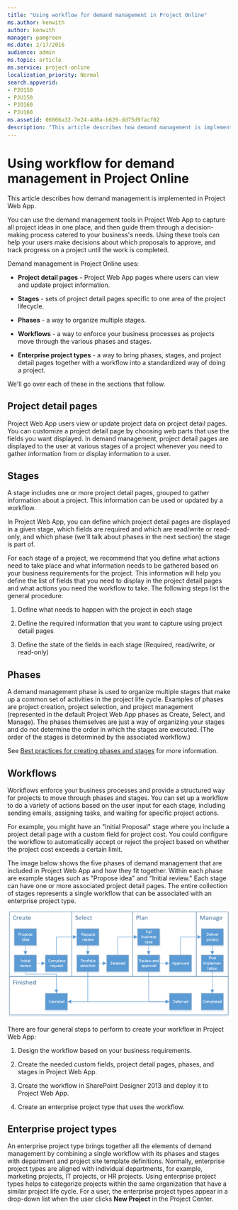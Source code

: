 ```yaml
---
title: "Using workflow for demand management in Project Online"
ms.author: kenwith
author: kenwith
manager: pamgreen
ms.date: 2/17/2016
audience: admin
ms.topic: article
ms.service: project-online
localization_priority: Normal
search.appverid:
- PJO150
- PJU150
- PJO160
- PJU160
ms.assetid: 06066a32-7e24-4d0a-b629-dd75d9facf02
description: "This article describes how demand management is implemented in Project Web App."
---
```


# Using workflow for demand management in Project Online

This article describes how demand management is implemented in Project Web App.
  
You can use the demand management tools in Project Web App to capture all project ideas in one place, and then guide them through a decision-making process catered to your business's needs. Using these tools can help your users make decisions about which proposals to approve, and track progress on a project until the work is completed.
  
Demand management in Project Online uses:
  
- **Project detail pages** - Project Web App pages where users can view and update project information. 
    
- **Stages** - sets of project detail pages specific to one area of the project lifecycle. 
    
- **Phases** - a way to organize multiple stages. 
    
- **Workflows** - a way to enforce your business processes as projects move through the various phases and stages. 
    
- **Enterprise project types** - a way to bring phases, stages, and project detail pages together with a workflow into a standardized way of doing a project. 
    
We'll go over each of these in the sections that follow.
  
## Project detail pages

Project Web App users view or update project data on project detail pages. You can customize a project detail page by choosing web parts that use the fields you want displayed. In demand management, project detail pages are displayed to the user at various stages of a project whenever you need to gather information from or display information to a user.
  
## Stages

A stage includes one or more project detail pages, grouped to gather information about a project. This information can be used or updated by a workflow.
  
In Project Web App, you can define which project detail pages are displayed in a given stage, which fields are required and which are read/write or read-only, and which phase (we'll talk about phases in the next section) the stage is part of.
  
For each stage of a project, we recommend that you define what actions need to take place and what information needs to be gathered based on your business requirements for the project. This information will help you define the list of fields that you need to display in the project detail pages and what actions you need the workflow to take. The following steps list the general procedure:
  
1. Define what needs to happen with the project in each stage
    
2. Define the required information that you want to capture using project detail pages
    
3. Define the state of the fields in each stage (Required, read/write, or read-only)
    
## Phases

A demand management phase is used to organize multiple stages that make up a common set of activities in the project life cycle. Examples of phases are project creation, project selection, and project management (represented in the default Project Web App phases as Create, Select, and Manage). The phases themselves are just a way of organizing your stages and do not determine the order in which the stages are executed. (The order of the stages is determined by the associated workflow.)
  
See [Best practices for creating phases and stages](best-practices-for-creating-phases-and-stages.md) for more information. 
  
## Workflows

Workflows enforce your business processes and provide a structured way for projects to move through phases and stages. You can set up a workflow to do a variety of actions based on the user input for each stage, including sending emails, assigning tasks, and waiting for specific project actions.
  
For example, you might have an "Initial Proposal" stage where you include a project detail page with a custom field for project cost. You could configure the workflow to automatically accept or reject the project based on whether the project cost exceeds a certain limit.
  
The image below shows the five phases of demand management that are included in Project Web App and how they fit together. Within each phase are example stages such as "Propose idea" and "Initial review." Each stage can have one or more associated project detail pages. The entire collection of stages represents a single workflow that can be associated with an enterprise project type.
  
![Diagram showing phases and stages of a workflow](media/a5ab6f19-b0f6-4d0e-a0c6-73821fa7ae7a.png)
  
There are four general steps to perform to create your workflow in Project Web App:
  
1. Design the workflow based on your business requirements.
    
2. Create the needed custom fields, project detail pages, phases, and stages in Project Web App.
    
3. Create the workflow in SharePoint Designer 2013 and deploy it to Project Web App.
    
4. Create an enterprise project type that uses the workflow.
    
## Enterprise project types

An enterprise project type brings together all the elements of demand management by combining a single workflow with its phases and stages with department and project site template definitions. Normally, enterprise project types are aligned with individual departments, for example, marketing projects, IT projects, or HR projects. Using enterprise project types helps to categorize projects within the same organization that have a similar project life cycle. For a user, the enterprise project types appear in a drop-down list when the user clicks **New Project** in the Project Center. 
  

